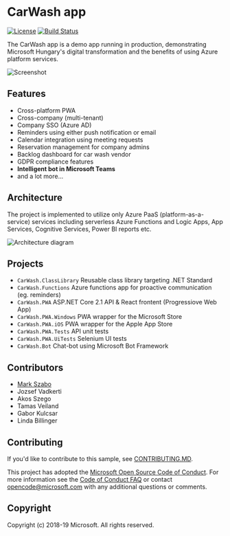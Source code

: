 # CarWash app

[![License](https://img.shields.io/:license-mit-blue.svg)](http://microsoft.mit-license.org) [![Build Status](https://dev.azure.com/mark-szabo/carwash/_apis/build/status/CarWash%20CI?branchName=master)](https://dev.azure.com/mark-szabo/carwash/_build/latest?definitionId=2?branchName=master)

The CarWash app is a demo app running in production, demonstrating Microsoft Hungary's digital transformation and the benefits of using Azure platform services.

![Screenshot](readme-images/carwash-screenshot.jpg)

## Features

- Cross-platform PWA
- Cross-company (multi-tenant)
- Company SSO (Azure AD)
- Reminders using either push notification or email
- Calendar integration using meeting requests
- Reservation management for company admins
- Backlog dashboard for car wash vendor
- GDPR compliance features
- **Intelligent bot in Microsoft Teams**
- and a lot more...

## Architecture

The project is implemented to utilize only Azure PaaS (platform-as-a-service) services including serverless Azure Functions and Logic Apps, App Services, Cognitive Services, Power BI reports etc.

![Architecture diagram](readme-images/carwash-architecture.jpg)

## Projects

- `CarWash.ClassLibrary` Reusable class library targeting .NET Standard
- `CarWash.Functions` Azure functions app for proactive communication (eg. reminders)
- `CarWash.PWA` ASP.NET Core 2.1 API & React frontent (Progressiove Web App)
- `CarWash.PWA.Windows` PWA wrapper for the Microsoft Store
- `CarWash.PWA.iOS` PWA wrapper for the Apple App Store
- `CarWash.PWA.Tests` API unit tests
- `CarWash.PWA.UiTests` Selenium UI tests
- `CarWash.Bot` Chat-bot using Microsoft Bot Framework

## Contributors

- [Mark Szabo](mailto:a-marks@microsoft.com)
- Jozsef Vadkerti
- Akos Szego
- Tamas Veiland
- Gabor Kulcsar
- Linda Billinger

## Contributing

If you'd like to contribute to this sample, see [CONTRIBUTING.MD](/CONTRIBUTING.md).

This project has adopted the [Microsoft Open Source Code of Conduct](https://opensource.microsoft.com/codeofconduct/). For more information see the [Code of Conduct FAQ](https://opensource.microsoft.com/codeofconduct/faq/) or contact [opencode@microsoft.com](mailto:opencode@microsoft.com) with any additional questions or comments.

## Copyright

Copyright (c) 2018-19 Microsoft. All rights reserved.
